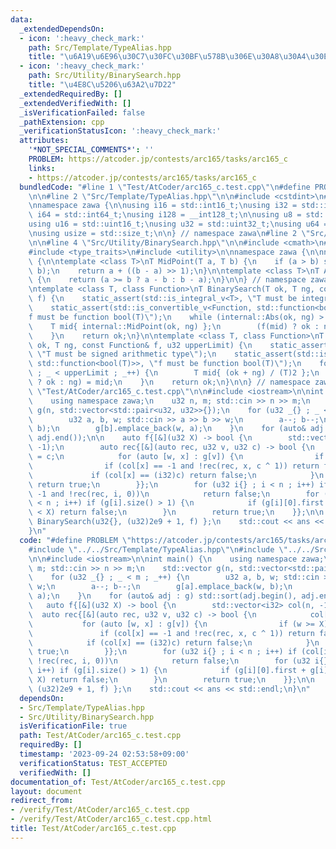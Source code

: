 ```yaml
---
data:
  _extendedDependsOn:
  - icon: ':heavy_check_mark:'
    path: Src/Template/TypeAlias.hpp
    title: "\u6A19\u6E96\u30C7\u30FC\u30BF\u578B\u306E\u30A8\u30A4\u30EA\u30A2\u30B9"
  - icon: ':heavy_check_mark:'
    path: Src/Utility/BinarySearch.hpp
    title: "\u4E8C\u5206\u63A2\u7D22"
  _extendedRequiredBy: []
  _extendedVerifiedWith: []
  _isVerificationFailed: false
  _pathExtension: cpp
  _verificationStatusIcon: ':heavy_check_mark:'
  attributes:
    '*NOT_SPECIAL_COMMENTS*': ''
    PROBLEM: https://atcoder.jp/contests/arc165/tasks/arc165_c
    links:
    - https://atcoder.jp/contests/arc165/tasks/arc165_c
  bundledCode: "#line 1 \"Test/AtCoder/arc165_c.test.cpp\"\n#define PROBLEM \"https://atcoder.jp/contests/arc165/tasks/arc165_c\"\
    \n\n#line 2 \"Src/Template/TypeAlias.hpp\"\n\n#include <cstdint>\n#include <cstddef>\n\
    \nnamespace zawa {\n\nusing i16 = std::int16_t;\nusing i32 = std::int32_t;\nusing\
    \ i64 = std::int64_t;\nusing i128 = __int128_t;\n\nusing u8 = std::uint8_t;\n\
    using u16 = std::uint16_t;\nusing u32 = std::uint32_t;\nusing u64 = std::uint64_t;\n\
    \nusing usize = std::size_t;\n\n} // namespace zawa\n#line 2 \"Src/Utility/BinarySearch.hpp\"\
    \n\n#line 4 \"Src/Utility/BinarySearch.hpp\"\n\n#include <cmath>\n#include <functional>\n\
    #include <type_traits>\n#include <utility>\n\nnamespace zawa {\n\nnamespace internal\
    \ {\n\ntemplate <class T>\nT MidPoint(T a, T b) {\n    if (a > b) std::swap(a,\
    \ b);\n    return a + ((b - a) >> 1);\n}\n\ntemplate <class T>\nT Abs(T a, T b)\
    \ {\n    return (a >= b ? a - b : b - a);\n}\n\n} // namespace zawa::internal\n\
    \ntemplate <class T, class Function>\nT BinarySearch(T ok, T ng, const Function&\
    \ f) {\n    static_assert(std::is_integral_v<T>, \"T must be integral type\");\n\
    \    static_assert(std::is_convertible_v<Function, std::function<bool(T)>>, \"\
    f must be function bool(T)\");\n    while (internal::Abs(ok, ng) > 1) {\n    \
    \    T mid{ internal::MidPoint(ok, ng) };\n        (f(mid) ? ok : ng) = mid;\n\
    \    }\n    return ok;\n}\n\ntemplate <class T, class Function>\nT BinarySearch(T\
    \ ok, T ng, const Function& f, u32 upperLimit) {\n    static_assert(std::is_signed_v<T>,\
    \ \"T must be signed arithmetic type\");\n    static_assert(std::is_convertible_v<Function,\
    \ std::function<bool(T)>>, \"f must be function bool(T)\");\n    for (u32 _{}\
    \ ; _ < upperLimit ; _++) {\n        T mid{ (ok + ng) / (T)2 };\n        (f(mid)\
    \ ? ok : ng) = mid;\n    }\n    return ok;\n}\n\n} // namespace zawa\n#line 5\
    \ \"Test/AtCoder/arc165_c.test.cpp\"\n\n#include <iostream>\n\nint main() {\n\
    \    using namespace zawa;\n    u32 n, m; std::cin >> n >> m;\n    std::vector\
    \ g(n, std::vector<std::pair<u32, u32>>{});\n    for (u32 _{} ; _ < m ; _++) {\n\
    \        u32 a, b, w; std::cin >> a >> b >> w;\n        a--; b--;\n        g[a].emplace_back(w,\
    \ b);\n        g[b].emplace_back(w, a);\n    }\n    for (auto& adj : g) std::sort(adj.begin(),\
    \ adj.end());\n\n    auto f{[&](u32 X) -> bool {\n        std::vector<i32> col(n,\
    \ -1);\n        auto rec{[&](auto rec, u32 v, u32 c) -> bool {\n            col[v]\
    \ = c;\n            for (auto [w, x] : g[v]) {\n                if (w >= X) break;\n\
    \                if (col[x] == -1 and !rec(rec, x, c ^ 1)) return false;\n   \
    \             if (col[x] == (i32)c) return false;\n            }\n           \
    \ return true;\n        }};\n        for (u32 i{} ; i < n ; i++) if (col[i] ==\
    \ -1 and !rec(rec, i, 0))\n            return false;\n        for (u32 i{} ; i\
    \ < n ; i++) if (g[i].size() > 1) {\n            if (g[i][0].first + g[i][1].first\
    \ < X) return false;\n        }\n        return true;\n    }};\n\n    u32 ans{\
    \ BinarySearch(u32{}, (u32)2e9 + 1, f) };\n    std::cout << ans << std::endl;\n\
    }\n"
  code: "#define PROBLEM \"https://atcoder.jp/contests/arc165/tasks/arc165_c\"\n\n\
    #include \"../../Src/Template/TypeAlias.hpp\"\n#include \"../../Src/Utility/BinarySearch.hpp\"\
    \n\n#include <iostream>\n\nint main() {\n    using namespace zawa;\n    u32 n,\
    \ m; std::cin >> n >> m;\n    std::vector g(n, std::vector<std::pair<u32, u32>>{});\n\
    \    for (u32 _{} ; _ < m ; _++) {\n        u32 a, b, w; std::cin >> a >> b >>\
    \ w;\n        a--; b--;\n        g[a].emplace_back(w, b);\n        g[b].emplace_back(w,\
    \ a);\n    }\n    for (auto& adj : g) std::sort(adj.begin(), adj.end());\n\n \
    \   auto f{[&](u32 X) -> bool {\n        std::vector<i32> col(n, -1);\n      \
    \  auto rec{[&](auto rec, u32 v, u32 c) -> bool {\n            col[v] = c;\n \
    \           for (auto [w, x] : g[v]) {\n                if (w >= X) break;\n \
    \               if (col[x] == -1 and !rec(rec, x, c ^ 1)) return false;\n    \
    \            if (col[x] == (i32)c) return false;\n            }\n            return\
    \ true;\n        }};\n        for (u32 i{} ; i < n ; i++) if (col[i] == -1 and\
    \ !rec(rec, i, 0))\n            return false;\n        for (u32 i{} ; i < n ;\
    \ i++) if (g[i].size() > 1) {\n            if (g[i][0].first + g[i][1].first <\
    \ X) return false;\n        }\n        return true;\n    }};\n\n    u32 ans{ BinarySearch(u32{},\
    \ (u32)2e9 + 1, f) };\n    std::cout << ans << std::endl;\n}\n"
  dependsOn:
  - Src/Template/TypeAlias.hpp
  - Src/Utility/BinarySearch.hpp
  isVerificationFile: true
  path: Test/AtCoder/arc165_c.test.cpp
  requiredBy: []
  timestamp: '2023-09-24 02:53:58+09:00'
  verificationStatus: TEST_ACCEPTED
  verifiedWith: []
documentation_of: Test/AtCoder/arc165_c.test.cpp
layout: document
redirect_from:
- /verify/Test/AtCoder/arc165_c.test.cpp
- /verify/Test/AtCoder/arc165_c.test.cpp.html
title: Test/AtCoder/arc165_c.test.cpp
---
```

